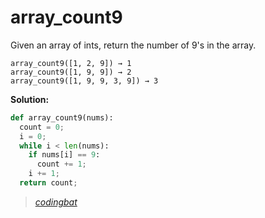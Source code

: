 # array_count9

Given an array of ints, return the number of 9's in the array.

```
array_count9([1, 2, 9]) → 1
array_count9([1, 9, 9]) → 2
array_count9([1, 9, 9, 3, 9]) → 3
```

**Solution:**

```python
def array_count9(nums):
  count = 0;
  i = 0;
  while i < len(nums):
    if nums[i] == 9:
      count += 1;
    i += 1;
  return count;
```

> _[codingbat](https://codingbat.com/prob/p166170)_
